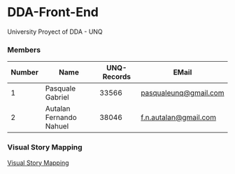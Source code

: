 # DDA-Front-End

University Proyect of DDA - UNQ

### Members

Number |       Name              | UNQ-Records |    EMail
-------|-------------------------|-------------|------------------------
1      | Pasquale Gabriel        |    33566    | pasqualeunq@gmail.com
2      | Autalan Fernando Nahuel |    38046    | f.n.autalan@gmail.com

### Visual Story Mapping 

[Visual Story Mapping](https://trello.com/b/qexv6tAc/subastas-desarrollo-de-aplicaciones-a-cara-de-perro)


